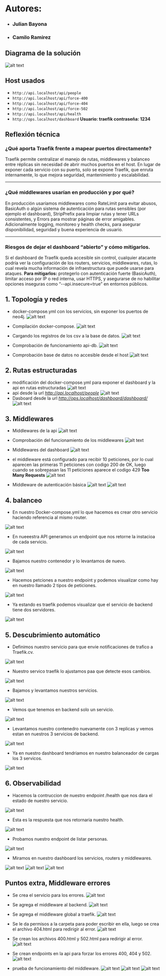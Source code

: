 # Autores:
 - ### Julian Bayona
 - ### Camilo Ramirez

## Diagrama de la solución
![alt text](img/image-2.10.png)

## Host usados
 - `http://api.localhost/api/people`
 - `http://api.localhost/api/force-400`
 - `http://api.localhost/api/force-404`
 - `http://api.localhost/api/force-502`
 - `http://api.localhost/api/health`
 - `http://ops.localhost/dashboard` **Usuario: traefik contraseña: 1234**

## Reflexión técnica
### ¿Qué aporta Traefik frente a mapear puertos directamente?
Traefik permite centralizar el manejo de rutas, middlewares y balanceo entre réplicas sin necesidad de abrir muchos puertos en el host. En lugar de exponer cada servicio con su puerto, solo se expone Traefik, que enruta internamente, lo que mejora seguridad, mantenimiento y escalabilidad.

---

### ¿Qué middlewares usarían en producción y por qué?
En producción usaríamos middlewares como RateLimit para evitar abusos, BasicAuth o algún sistema de autenticación para rutas sensibles (por ejemplo el dashboard), StripPrefix para limpiar rutas y tener URLs consistentes, y Errors para mostrar páginas de error amigables. Adicionalmente logging, monitoreo y health checks, para asegurar disponibilidad, seguridad y buena experiencia de usuario.

---
### Riesgos de dejar el dashboard “abierto” y cómo mitigarlos.  
Si el dashboard de Traefik queda accesible sin control, cualquier atacante podría ver la configuración de los routers, servicios, middlewares, rutas, lo cual revela mucha información de infraestructura que puede usarse para ataques. **Para mitigarlos:** protegerlo con autenticación fuerte (BasicAuth), limitar acceso por IP o red interna, usar HTTPS, y asegurarse de no habilitar opciones inseguras como “--api.insecure=true” en entornos públicos.

## 1. Topología y redes
 - docker-compose.yml con los servicios, sin exponer los puertos de neo4j.
 ![alt text](img/image.png)

 - Compilación docker-compose.
 ![alt text](img/image-1.png)

 - Cargando los registros de los csv a la base de datos.
 ![alt text](img/image-2.png) 

 - Comprobación de funcionamiento api-db.
 ![alt text](img/image-3.png) 

 - Comprobación base de datos no accesible desde el host 
 ![alt text](img/image-4.png) 


## 2. Rutas estructuradas
 - modificación del docker-compose.yml para exponer el dashboard y la api en rutas estructuradas
 ![alt text](img/image-5.png)
 - api desde la url *http://api.localhost/people*
 ![alt text](img/image-6.png)
 - Dasboard desde la url *http://ops.localhost/dashboard/dashboard/* 
 ![alt text](img/image-7.png)

## 3. Middlewares
 

 - Middlewares de la api
 ![alt text](img/image-9.png)

 - Comprobación del funcionamiento de los middlewares
 ![alt text](img/image-10.png)
- Middlewares del dashboard
 ![alt text](img/image-8.png)
 - el middleware está configurado para recibir 10 peticiones, por lo cual aparecen las primeras 11 peticiones con codigo 200 de OK, luego cuando se sobrepasan las 11 peticiones aparece el codigo 429 **Too Many Requests** 
 ![alt text](img/image-11.png)

 - Middleware de autenticación básica
 ![alt text](img/image-12.png)
  ![alt text](img/image-13.png)

## 4. balanceo
- En nuestro Docker-compose.yml lo que hacemos es crear otro servicio haciendo referencia al mismo router.
  
 ![alt text](img/4.1.png)

- En nueeestra API generamos un endpoint que nos retorne la instacioa de cada servicio.
  
![alt text](img/4.2.png)

- Bajamos nuestro contenedor y lo levantamos de nuevo.
  
![alt text](img/4.3.png)

- Hacemos petciones a nuestro endpoint y podemos visualizar como hay en nuestro llamado 2 tipos de peticiones.
  
![alt text](img/4.4.png)

- Ya estando es traefik podemos visualizar que el servicio de backend tiene dos servidores.
  
![alt text](img/4.5.png)

## 5. Descubrimiento automático

- Definimos nuestro servicio para que envie notificaciones de trafico a Traefik.cv.
  
 ![alt text](img/5.1.png)

- Nuestro servico traefik lo ajustamos paa que detecte esos cambios.
  
 ![alt text](img/5.2.png)

- Bajamos y levantamos nuestros servicios.
  
 ![alt text](img/5.3.png)

- Vemos que tenemos en backend solo un servicio.
  
 ![alt text](img/5.4.png)

- Levantamos nuestro contenedro nuevamente con 3 replicas y vemos estan en nuestros 3 servicios de backend.
  
 ![alt text](img/5.5.png)

 - Ya en nuestro dashboard tendriamos en nuestro balanceador de cargas los 3 servicos.
   
 ![alt text](img/5.6.png)
 
## 6. Observabilidad 

 - Hacemos la contruccion de nuestro endpoint /health que nos dara el estado de nuestro servicio.
   
 ![alt text](img/6.1.png)

 - Esta es la respuesta que nos retornaria nuestro health.
   
 ![alt text](img/6.2.png)

 - Probamos nuestro endpoint de listar personas.
   
 ![alt text](img/6.3.png)

 - Miramos en nuestro dashboard los servicios, routers y middlewares.
   
 ![alt text](img/6.4.png)
 ![alt text](img/6.5.png)
 ![alt text](img/6.6.png)



## Puntos extra, Middleware errores
 - Se crea el servicio para los errores.
 ![alt text](img/image-2.1.png)

 - Se agrega el middleware al backend.
 ![alt text](img/image-2.2.png)

 - Se agrega el middleware global a traefik.
 ![alt text](img/image-2.3.png)

 - Se le da permisos a la carpeta para poder escribir en ella, luego se crea el archivo 404.html para redirigir al error.
 ![alt text](img/image-2.4.png)

 - Se crean los archivos 400.html y 502.html para redirigir al error.
 ![alt text](img/image-2.5.png)

 - Se crean endpoints en la api para forzar los errores 400, 404 y 502.
 ![alt text](img/image-2.6.png)

- prueba de funcionamiento del middleware.
![alt text](img/image-2.7.png)
![alt text](img/image-2.8.png)
![alt text](img/image-2.9.png)
